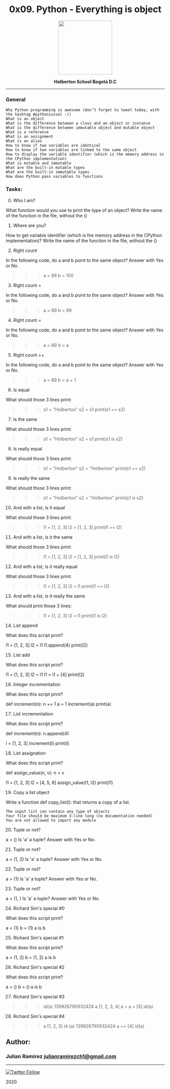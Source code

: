 
<H1 align="center"> 0x09. Python - Everything is object </H1>

<p align="center">
   <a href="https://www.holbertonschool.com/co"><img src="https://user-images.strikinglycdn.com/res/hrscywv4p/image/upload/c_limit,fl_lossy,h_1440,w_720,f_auto,q_auto/79001/368330_619080.png" width="170" height="170"/></a>

<p align="center"> 
   <b>Holberton School Bogotá D.C</b>
                
----
<H3> General </H3>
   
    Why Python programming is awesome (don’t forget to tweet today, with the hashtag #pythoniscool :))
    What is an object
    What is the difference between a class and an object or instance
    What is the difference between immutable object and mutable object
    What is a reference
    What is an assignment
    What is an alias
    How to know if two variables are identical
    How to know if two variables are linked to the same object
    How to display the variable identifier (which is the memory address in the CPython implementation)
    What is mutable and immutable
    What are the built-in mutable types
    What are the built-in immutable types
    How does Python pass variables to functions


### Tasks:

0. Who I am?

 What function would you use to print the type of an object? Write the
 name of the function in the file, without the ()

1. Where are you?

 How to get variable identifier (which is the memory address in the
 CPython implementation)? Write the name of the function in the file,
 without the ()

2. Right count

 In the following code, do a and b point to the same object?
 Answer with Yes or No.

 >>> a = 89
 >>> b = 100

3. Right count =

 In the following code, do a and b point to the same object?
 Answer with Yes or No.

 >>> a = 89
 >>> b = 89

4. Right count =

 In the following code, do a and b point to the same object?
 Answer with Yes or No.

 >>> a = 89
 >>> b = a

5. Right count =+

 In the following code, do a and b point to the same object?
 Answer with Yes or No.

 >>> a = 89
 >>> b = a + 1

6. Is equal

 What should those 3 lines print:

 >>> s1 = "Holberton"
 >>> s2 = s1
 >>> print(s1 == s2)

7. Is the same

 What should those 3 lines print:

 >>> s1 = "Holberton"
 >>> s2 = s1
 >>> print(s1 is s2)

8. Is really equal

 What should those 3 lines print:

 >>> s1 = "Holberton"
 >>> s2 = "Holberton"
 >>> print(s1 == s2)

9. Is really the same

 What should those 3 lines print:

 >>> s1 = "Holberton"
 >>> s2 = "Holberton"
 >>> print(s1 is s2)

10. And with a list, is it equal

  What should those 3 lines print:

  >>> l1 = [1, 2, 3]
  >>> l2 = [1, 2, 3]
  >>> print(l1 == l2)

11. And with a list, is it the same

  What should those 3 lines print:

  >>> l1 = [1, 2, 3]
  >>> l2 = [1, 2, 3]
  >>> print(l1 is l2)

12. And with a list, is it really equal

  What should those 3 lines print:

  >>> l1 = [1, 2, 3]
  >>> l2 = l1
  >>> print(l1 == l2)

13. And with a list, is it really the same

  What should print those 3 lines:

  >>> l1 = [1, 2, 3]
  >>> l2 = l1
  >>> print(l1 is l2)

14. List append

  What does this script print?

  l1 = [1, 2, 3]
  l2 = l1
  l1.append(4)
  print(l2)

15. List add

  What does this script print?

  l1 = [1, 2, 3]
  l2 = l1
  l1 = l1 + [4]
  print(l2)

16. Integer incrementation

  What does this script print?

  def increment(n):
  	  n += 1
  a = 1
  increment(a)
  print(a)

17. List incrementation

  What does this script print?

  def increment(n):
  	  n.append(4)

  l = [1, 2, 3]
  increment(l)
  print(l)

18. List assignation

  What does this script print?

  def assign_value(n, v):
  	  n = v

  l1 = [1, 2, 3]
  l2 = [4, 5, 6]
  assign_value(l1, l2)
  print(l1)

19. Copy a list object

  Write a function def copy_list(l): that returns a copy of a list.

    The input list can contain any type of objects
    Your file should be maximum 3-line long (no documentation needed)
    You are not allowed to import any module

20. Tuple or not?

  a = ()
  Is 'a' a tuple? Answer with Yes or No.

21. Tuple or not?

  a = (1, 2)
  Is 'a' a tuple? Answer with Yes or No.

22. Tuple or not?

  a = (1)
  Is 'a' a tuple? Answer with Yes or No.

23. Tuple or not?

  a = (1, )
  Is 'a' a tuple? Answer with Yes or No.

24. Richard Sim's special #0

  What does this script print?

  a = (1)
  b = (1)
  a is b

25. Richard Sim's special #1

  What does this script print?

  a = (1, 2)
  b = (1, 2)
  a is b

26. Richard Sim's special #2

  What does this script print?

  a = ()
  b = ()
  a is b

27. Richard Sim's special #3

  >>> id(a)
  139926795932424
  >>> a
  [1, 2, 3, 4]
  >>> a = a + [5]
  >>> id(a)

28. Richard Sim's special #4

  >>> a
  [1, 2, 3]
  >>> id (a)
  139926795932424
  >>> a += [4]
  >>> id(a)


## Author: 
### Julian Ramirez <julianramirezch1@gmail.com>
----
[![Twitter Follow](https://img.shields.io/twitter/follow/JulianR_30.svg?style=social&label=Follow)](https://twitter.com/JulianR_30)

2020